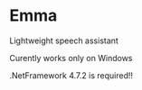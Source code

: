 # Emma
Lightweight speech assistant

Curently works only on Windows

.NetFramework 4.7.2 is required!!
